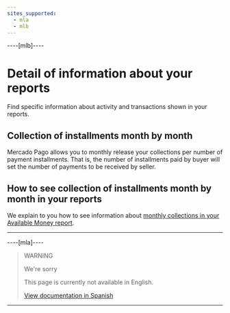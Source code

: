 ```yaml
---
sites_supported:
  - mla
  - mlb
---
```


----[mlb]---- 

# Detail of information about your reports

Find specific information about activity and transactions shown in your reports.

## Collection of installments month by month

Mercado Pago allows you to monthly release your collections per number of payment installments. That is, the number of installments paid by buyer will set the number of payments to be received by seller.

## How to see collection of installments month by month in your reports

We explain to you how to see information about [monthly collections in your Available Money report](https://www.mercadopago[FAKER][URL][DOMAIN]/developers/en/guides/manage-account/reports/extra/pnf-bank).

------------

----[mla]---- 

> WARNING
>
> We're sorry
>
> This page is currently not available in English.
>
>[View documentation in Spanish](https://www.mercadopago[FAKER][URL][DOMAIN]/developers/es/guides/manage-account/reports/extra/reports-information-details)

------------
